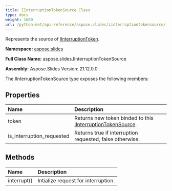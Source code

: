 ```yaml
---
title: IInterruptionTokenSource Class
type: docs
weight: 1680
url: /python-net/api-reference/aspose.slides/iinterruptiontokensource/
---
```


Represents the source of [IInterruptionToken](/python-net/api-reference/aspose.slides/iinterruptiontoken/).

**Namespace:** [aspose.slides](/slides/python-net/api-reference/aspose.slides/)

**Full Class Name:** aspose.slides.IInterruptionTokenSource

**Assembly:**  Aspose.Slides Version: 21.12.0.0

The IInterruptionTokenSource type exposes the following members:
## **Properties**
|**Name**|**Description**|
| :- | :- |
|token|Returns new token binded to this [IInterruptionTokenSource](/python-net/api-reference/aspose.slides/iinterruptiontokensource/).|
|is_interruption_requested|Returns true if interruption requested, false otherwise.|
## **Methods**
|**Name**|**Description**|
| :- | :- |
|interrupt()|Intialize request for interruption.|
